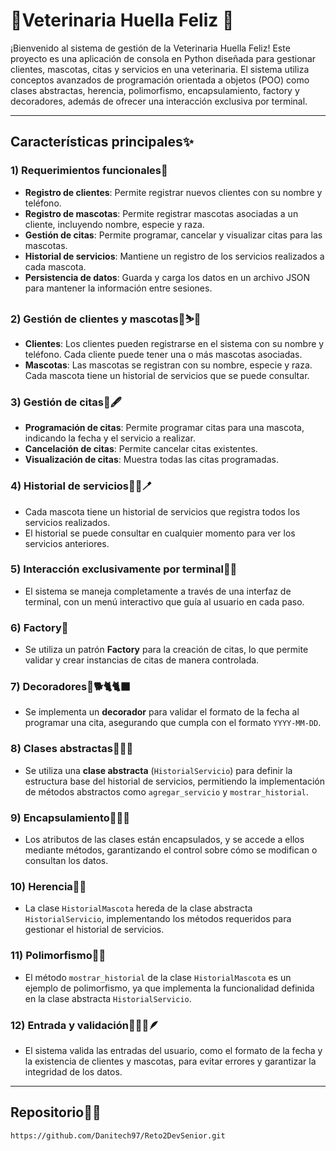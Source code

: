 # 🐾Veterinaria Huella Feliz 🐾

¡Bienvenido al sistema de gestión de la Veterinaria Huella Feliz! Este proyecto es una aplicación de consola en Python diseñada para gestionar clientes, mascotas, citas y servicios en una veterinaria. El sistema utiliza conceptos avanzados de programación orientada a objetos (POO) como clases abstractas, herencia, polimorfismo, encapsulamiento, factory y decoradores, además de ofrecer una interacción exclusiva por terminal.

---

## Características principales✨

### 1) Requerimientos funcionales🌿
- **Registro de clientes**: Permite registrar nuevos clientes con su nombre y teléfono.
- **Registro de mascotas**: Permite registrar mascotas asociadas a un cliente, incluyendo nombre, especie y raza.
- **Gestión de citas**: Permite programar, cancelar y visualizar citas para las mascotas.
- **Historial de servicios**: Mantiene un registro de los servicios realizados a cada mascota.
- **Persistencia de datos**: Guarda y carga los datos en un archivo JSON para mantener la información entre sesiones.

### 2) Gestión de clientes y mascotas🐶⛷️🐺
- **Clientes**: Los clientes pueden registrarse en el sistema con su nombre y teléfono. Cada cliente puede tener una o más mascotas asociadas.
- **Mascotas**: Las mascotas se registran con su nombre, especie y raza. Cada mascota tiene un historial de servicios que se puede consultar.

### 3) Gestión de citas📅🖋️
- **Programación de citas**: Permite programar citas para una mascota, indicando la fecha y el servicio a realizar.
- **Cancelación de citas**: Permite cancelar citas existentes.
- **Visualización de citas**: Muestra todas las citas programadas.

### 4) Historial de servicios🐕‍🦺🪥
- Cada mascota tiene un historial de servicios que registra todos los servicios realizados.
- El historial se puede consultar en cualquier momento para ver los servicios anteriores.

### 5) Interacción exclusivamente por terminal👨‍⚕️
- El sistema se maneja completamente a través de una interfaz de terminal, con un menú interactivo que guía al usuario en cada paso.

### 6) Factory🪽
- Se utiliza un patrón **Factory** para la creación de citas, lo que permite validar y crear instancias de citas de manera controlada.

### 7) Decoradores🐩🐕🐈🐈‍⬛
- Se implementa un **decorador** para validar el formato de la fecha al programar una cita, asegurando que cumpla con el formato `YYYY-MM-DD`.

### 8) Clases abstractas🦦🐢🦔
- Se utiliza una **clase abstracta** (`HistorialServicio`) para definir la estructura base del historial de servicios, permitiendo la implementación de métodos abstractos como `agregar_servicio` y `mostrar_historial`.

### 9) Encapsulamiento🦥🦦🐚
- Los atributos de las clases están encapsulados, y se accede a ellos mediante métodos, garantizando el control sobre cómo se modifican o consultan los datos.

### 10) Herencia🐘🦣
- La clase `HistorialMascota` hereda de la clase abstracta `HistorialServicio`, implementando los métodos requeridos para gestionar el historial de servicios.

### 11) Polimorfismo🦝🐰
- El método `mostrar_historial` de la clase `HistorialMascota` es un ejemplo de polimorfismo, ya que implementa la funcionalidad definida en la clase abstracta `HistorialServicio`.

### 12) Entrada y validación🦫🐦‍🔥🪶
- El sistema valida las entradas del usuario, como el formato de la fecha y la existencia de clientes y mascotas, para evitar errores y garantizar la integridad de los datos.

---
## Repositorio🐧🦉
   ```bash
   https://github.com/Danitech97/Reto2DevSenior.git